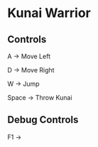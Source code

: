 # Kunai Warrior

## Controls

A -> Move Left

D -> Move Right

W -> Jump

Space -> Throw Kunai

## Debug Controls

F1 ->
